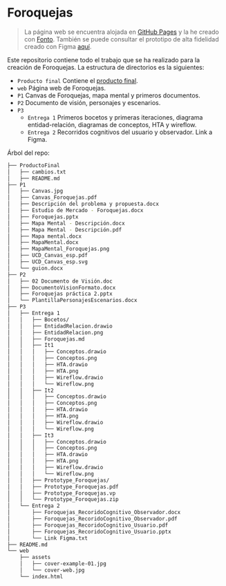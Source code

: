 # Foroquejas

> La página web se encuentra alojada en [GitHub Pages](https://harvestcore.github.io/dessi/index.html) y la he creado con [Fonto](https://www.fontoxml.com/).
> También se puede consultar el prototipo de alta fidelidad creado con Figma [aquí](https://www.figma.com/proto/YY7ezgAZy5BhbzZOiTzq1n/Foroquejas?node-id=21%3A365&viewport=563%2C352%2C0.04529045894742012&scaling=min-zoom).

Este repositorio contiene todo el trabajo que se ha realizado para la creación de Foroquejas. La estructura de directorios es la siguientes:

- `Producto final` Contiene el [producto final](ProductoFinal/README.md).
- `web` Página web de Foroquejas.
- `P1` Canvas de Foroquejas, mapa mental y primeros documentos.
- `P2` Documento de visión, personajes y escenarios.
- `P3`
  - `Entrega 1` Primeros bocetos y primeras iteraciones, diagrama entidad-relación, diagramas de conceptos, HTA y wireflow.
  - `Entrega 2` Recorridos cognitivos del usuario y observador. Link a Figma.

Árbol del repo:

```bash
├── ProductoFinal
│   ├── cambios.txt
│   ├── README.md
├── P1
│   ├── Canvas.jpg
│   ├── Canvas_Foroquejas.pdf
│   ├── Descripción del problema y propuesta.docx
│   ├── Estudio de Mercado - Foroquejas.docx
│   ├── Foroquejas.pptx
│   ├── Mapa Mental - Descripción.docx
│   ├── Mapa Mental - Descripción.pdf
│   ├── Mapa mental.docx
│   ├── MapaMental.docx
│   ├── MapaMental_Foroquejas.png
│   ├── UCD_Canvas_esp.pdf
│   ├── UCD_Canvas_esp.svg
│   └── guion.docx
├── P2
│   ├── 02 Documento de Visión.doc
│   ├── DocumentoVisionFormato.docx
│   ├── Foroquejas práctica 2.pptx
│   └── PlantillaPersonajesEscenarios.docx
├── P3
│   ├── Entrega 1
│   │   ├── Bocetos/
│   │   ├── EntidadRelacion.drawio
│   │   ├── EntidadRelacion.png
│   │   ├── Foroquejas.md
│   │   ├── It1
│   │   │   ├── Conceptos.drawio
│   │   │   ├── Conceptos.png
│   │   │   ├── HTA.drawio
│   │   │   ├── HTA.png
│   │   │   ├── Wireflow.drawio
│   │   │   └── Wireflow.png
│   │   ├── It2
│   │   │   ├── Conceptos.drawio
│   │   │   ├── Conceptos.png
│   │   │   ├── HTA.drawio
│   │   │   ├── HTA.png
│   │   │   ├── Wireflow.drawio
│   │   │   └── Wireflow.png
│   │   ├── It3
│   │   │   ├── Conceptos.drawio
│   │   │   ├── Conceptos.png
│   │   │   ├── HTA.drawio
│   │   │   ├── HTA.png
│   │   │   ├── Wireflow.drawio
│   │   │   └── Wireflow.png
│   │   ├── Prototype_Foroquejas/
│   │   ├── Prototype_Foroquejas.pdf
│   │   ├── Prototype_Foroquejas.vp
│   │   └── Prototype_Foroquejas.zip
│   └── Entrega 2
│       ├── Foroquejas_RecoridoCognitivo_Observador.docx
│       ├── Foroquejas_RecoridoCognitivo_Observador.pdf
│       ├── Foroquejas_RecoridoCognitivo_Usuario.pdf
│       ├── Foroquejas_RecoridoCognitivo_Usuario.pptx
│       └── Link Figma.txt
├── README.md
└── web
    ├── assets
    │   ├── cover-example-01.jpg
    │   └── cover-web.jpg
    └── index.html
```

